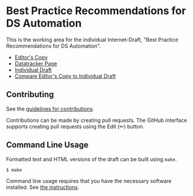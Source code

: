 # Best Practice Recommendations for DS Automation

This is the working area for the individual Internet-Draft, "Best Practice Recommendations for DS Automation".

* [Editor's Copy](https://peterthomassen.github.io/draft-shetho-dnsop-ds-automation/#go.draft-shetho-dnsop-ds-automation.html)
* [Datatracker Page](https://datatracker.ietf.org/doc/draft-shetho-dnsop-ds-automation)
* [Individual Draft](https://datatracker.ietf.org/doc/html/draft-shetho-dnsop-ds-automation)
* [Compare Editor's Copy to Individual Draft](https://peterthomassen.github.io/draft-shetho-dnsop-ds-automation/#go.draft-shetho-dnsop-ds-automation.diff)


## Contributing

See the
[guidelines for contributions](https://github.com/peterthomassen/draft-shetho-dnsop-ds-automation/blob/main/CONTRIBUTING.md).

Contributions can be made by creating pull requests.
The GitHub interface supports creating pull requests using the Edit (✏) button.


## Command Line Usage

Formatted text and HTML versions of the draft can be built using `make`.

```sh
$ make
```

Command line usage requires that you have the necessary software installed.  See
[the instructions](https://github.com/martinthomson/i-d-template/blob/main/doc/SETUP.md).

